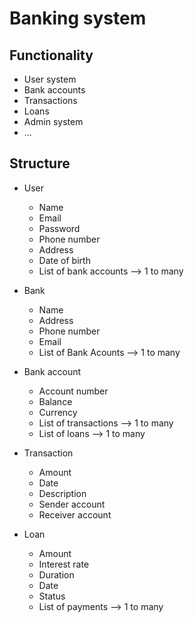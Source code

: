 # Banking system


## Functionality

- User system
- Bank accounts
- Transactions
- Loans
- Admin system
- ...


## Structure

- User
  - Name
  - Email
  - Password
  - Phone number
  - Address
  - Date of birth
  - List of bank accounts --> 1 to many

- Bank
  - Name
  - Address
  - Phone number
  - Email
  - List of Bank Acounts --> 1 to many

- Bank account
    - Account number
    - Balance
    - Currency
    - List of transactions --> 1 to many
    - List of loans --> 1 to many

- Transaction
    - Amount
    - Date
    - Description
    - Sender account
    - Receiver account

- Loan
    - Amount
    - Interest rate
    - Duration
    - Date
    - Status
    - List of payments --> 1 to many








